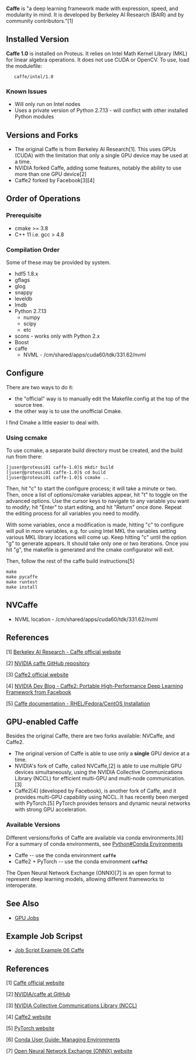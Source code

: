 **Caffe** is "a deep learning framework made with expression, speed, and
modularity in mind. It is developed by Berkeley AI Research (BAIR) and
by community contributors."[1]

Installed Version
-----------------

**Caffe 1.0** is installed on Proteus. It relies on Intel Math Kernel
Library (MKL) for linear algebra operations. It does not use CUDA or
OpenCV. To use, load the modulefile:

`   caffe/intel/1.0`

### Known Issues

-   Will only run on Intel nodes
-   Uses a private version of Python 2.7.13 - will conflict with other
    installed Python modules

Versions and Forks
------------------

-   The original Caffe is from Berkeley AI Research[1]. This uses GPUs
    (CUDA) with the limitation that only a single GPU device may be used
    at a time.
-   NVIDIA forked Caffe, adding some features, notably the ability to
    use more than one GPU device[2]
-   Caffe2 forked by Facebook[3][4]

Order of Operations
-------------------

### Prerequisite

-   cmake &gt;= 3.8
-   C++ 11 i.e. gcc &gt; 4.8

### Compilation Order

Some of these may be provided by system.

-   hdf5 1.8.x
-   gflags
-   glog
-   snappy
-   leveldb
-   lmdb
-   Python 2.7.13
    -   numpy
    -   scipy
    -   etc
-   scons - works only with Python 2.x
-   Boost
-   caffe
    -   NVML - /cm/shared/apps/cuda60/tdk/331.62/nvml

Configure
---------

There are two ways to do it:

-   the "official" way is to manually edit the Makefile.config at the
    top of the source tree.
-   the other way is to use the unofficial Cmake.

I find Cmake a little easier to deal with.

### Using ccmake

To use ccmake, a separate build directory must be created, and the build
run from there:

``` text
[juser@proteusi01 caffe-1.0]$ mkdir build
[juser@proteusi01 caffe-1.0]$ cd build
[juser@proteusi01 caffe-1.0]$ ccmake ..
```

Then, hit "c" to start the configure process; it will take a minute or
two. Then, once a list of options/cmake variables appear, hit "t" to
toggle on the advanced options. Use the cursor keys to navigate to any
variable you want to modify; hit "Enter" to start editing, and hit
"Return" once done. Repeat the editing process for all variables you
need to modify.

With some variables, once a modification is made, hitting "c" to
configure will pull in more variables, e.g. for using Intel MKL the
variables setting various MKL library locations will come up. Keep
hitting "c" until the option "g" to generate appears. It should take
only one or two iterations. Once you hit "g", the makefile is generated
and the cmake configurator will exit.

Then, follow the rest of the caffe build instructions[5]

``` text
make
make pycaffe
make runtest
make install
```

NVCaffe
-------

-   NVML location - /cm/shared/apps/cuda60/tdk/331.62/nvml

References
----------

<references/>

[1] [Berkeley AI Research - Caffe official website](http://caffe.berkeleyvision.org/)

[2] [NVIDIA caffe GitHub repository](https://github.com/NVIDIA/caffe)

[3] [Caffe2 official website](https://caffe2.ai/)

[4] [NVIDIA Dev Blog - Caffe2: Portable High-Performance Deep Learning Framework from Facebook](https://devblogs.nvidia.com/parallelforall/caffe2-deep-learning-framework-facebook/)

[5] [Caffe documentation - RHEL/Fedora/CentOS Installation](http://caffe.berkeleyvision.org/install_yum.html)

GPU-enabled Caffe
-----------------

Besides the original Caffe, there are two forks available: NVCaffe, and
Caffe2.

-   The original version of Caffe is able to use only a **single** GPU
    device at a time.
-   NVIDIA's fork of Caffe, called NVCaffe,[2] is able to use multiple
    GPU devices simultaneously, using the NVIDIA Collective
    Communications Library (NCCL) for efficient multi-GPU and multi-node
    communication.[3]
-   Caffe2[4] (developed by Facebook), is another fork of Caffe, and it
    provides multi-GPU capability using NCCL. It has recently been
    merged with PyTorch.[5] PyTorch provides tensors and dynamic neural
    networks with strong GPU acceleration.

### Available Versions

Different versions/forks of Caffe are available via conda
environments.[6] For a summary of conda environments, see [Python\#Conda Environments](/Python#Conda_Environments "wikilink")

-   Caffe -- use the conda environment **`caffe`**
-   Caffe2 + PyTorch -- use the conda environment **`caffe2`**

The Open Neural Network Exchange (ONNX)[7] is an open format to
represent deep learning models, allowing different frameworks to
interoperate.

See Also
--------

-   [GPU Jobs](/GPU_Jobs "wikilink")

Example Job Scripst
-------------------

-   [Job Script Example 06 Caffe](/Job_Script_Example_06_Caffe "wikilink")

References
----------

<references/>

[1] [Caffe official website](http://caffe.berkeleyvision.org)

[2] [NVIDIA/caffe at GitHub](https://github.com/NVIDIA/caffe)

[3] [NVIDIA Collective Communications Library (NCCL)](https://developer.nvidia.com/nccl)

[4] [Caffe2 website](http://caffe2.ai)

[5] [PyTorch website](https://pytorch.org)

[6] [Conda User Guide: Managing Environments](https://conda.io/docs/user-guide/tasks/manage-environments.html)

[7] [Open Neural Network Exchange (ONNX) website](http://onnx.ai)
